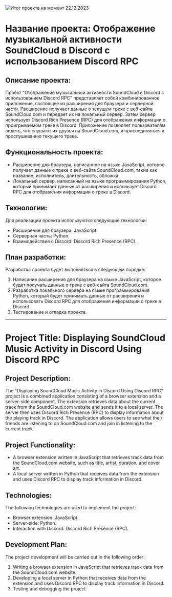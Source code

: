 ![Итог проекта на момент 22.12.2023]([[https://www.example.com/image.jpg](https://cdn.discordapp.com/attachments/888178520981909555/1187869237293883392/1.png?ex=6598746f&is=6585ff6f&hm=9d4cd20be2969dc74e000989f4bf6fd151afff824f98e233472a13bfb291ea46&](https://i.ibb.co/nmV4Znx/1.png)))

# Название проекта: Отображение музыкальной активности SoundCloud в Discord с использованием Discord RPC

## Описание проекта:
Проект "Отображение музыкальной активности SoundCloud в Discord с использованием Discord RPC" представляет собой комбинированное приложение, состоящее из расширения для браузера и серверной части. Расширение получает данные о текущем треке с веб-сайта SoundCloud.com и передает их на локальный сервер. Затем сервер использует Discord Rich Presence (RPC) для отображения информации о проигрываемом треке в Discord. Приложение позволяет пользователям видеть, что слушают их друзья на SoundCloud.com, и присоединяться к прослушиванию текущего трека.

## Функциональность проекта:
- Расширение для браузера, написанное на языке JavaScript, которое получает данные о треке с веб-сайта SoundCloud.com, такие как название, исполнитель, длительность, обложка
- Локальный сервер, написанный на языке программирования Python, который принимает данные от расширения и использует Discord RPC для отображения информации о треке в Discord.

## Технологии:
Для реализации проекта используются следующие технологии:
- Расширение для браузера: JavaScript.
- Серверная часть: Python.
- Взаимодействие с Discord: Discord Rich Presence (RPC).

## План разработки:
Разработка проекта будет выполняться в следующем порядке:
1. Написание расширения для браузера на языке JavaScript, которое будет получать данные о треке с веб-сайта SoundCloud.com.
2. Разработка локального сервера на языке программирования Python, который будет принимать данные от расширения и использовать Discord RPC для отображения информации о треке в Discord.
3. Тестирование и отладка проекта.
---
# Project Title: Displaying SoundCloud Music Activity in Discord Using Discord RPC

## Project Description:
The "Displaying SoundCloud Music Activity in Discord Using Discord RPC" project is a combined application consisting of a browser extension and a server-side component. The extension retrieves data about the current track from the SoundCloud.com website and sends it to a local server. The server then uses Discord Rich Presence (RPC) to display information about the playing track in Discord. The application allows users to see what their friends are listening to on SoundCloud.com and join in listening to the current track.

## Project Functionality:
- A browser extension written in JavaScript that retrieves track data from the SoundCloud.com website, such as title, artist, duration, and cover art.
- A local server written in Python that receives data from the extension and uses Discord RPC to display track information in Discord.

## Technologies:
The following technologies are used to implement the project:
- Browser extension: JavaScript.
- Server-side: Python.
- Interaction with Discord: Discord Rich Presence (RPC).

## Development Plan:
The project development will be carried out in the following order:
1. Writing a browser extension in JavaScript that retrieves track data from the SoundCloud.com website.
2. Developing a local server in Python that receives data from the extension and uses Discord RPC to display track information in Discord.
3. Testing and debugging the project.
